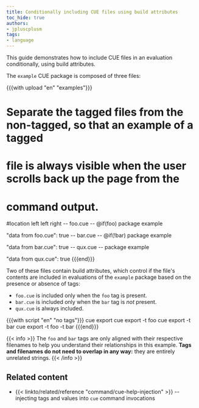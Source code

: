 ```yaml
---
title: Conditionally including CUE files using build attributes
toc_hide: true
authors:
- jpluscplusm
tags:
- language
---
```


<!-- TODO: consider demonstrating more complex tag usage when https://github.com/cue-lang/cue/issues/3228 is resolved -->

This guide demonstrates how to include CUE files in an evaluation
conditionally, using build attributes.

The `example` CUE package is composed of three files:

{{{with upload "en" "examples"}}}
# Separate the tagged files from the non-tagged, so that an example of a tagged
# file is always visible when the user scrolls back up the page from the
# command output.
#location left left right
-- foo.cue --
@if(foo)
package example

"data from foo.cue": true
-- bar.cue --
@if(!bar)
package example

"data from bar.cue": true
-- qux.cue --
package example

"data from qux.cue": true
{{{end}}}

Two of these files contain build attributes, which control if the file's
contents are included in evaluations of the `example` package based on the
presence or absence of tags:

- `foo.cue` is included only when the `foo` tag is present.
- `bar.cue` is included only when the `bar` tag is *not* present.
- `qux.cue` is always included.

{{{with script "en" "no tags"}}}
cue export
cue export -t foo
cue export -t bar
cue export -t foo -t bar
{{{end}}}

{{< info >}}
The `foo` and `bar` tags are only aligned with their respective filenames to
help you understand their relationships in this example. **Tags and filenames
do not need to overlap in any way:** they are entirely unrelated strings.
{{< /info >}}

## Related content

- {{< linkto/related/reference "command/cue-help-injection" >}}
  -- injecting tags and values into `cue` command invocations

